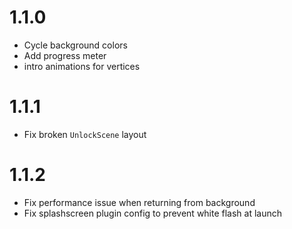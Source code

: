 1.1.0
=====
* Cycle background colors
* Add progress meter
* intro animations for vertices

1.1.1
=====
* Fix broken `UnlockScene` layout

1.1.2
=====
* Fix performance issue when returning from background
* Fix splashscreen plugin config to prevent white flash at launch
